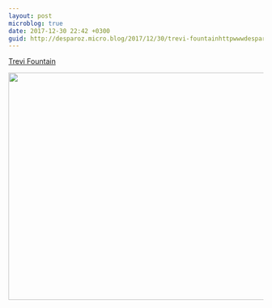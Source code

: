 ```yaml
---
layout: post
microblog: true
date: 2017-12-30 22:42 +0300
guid: http://desparoz.micro.blog/2017/12/30/trevi-fountainhttpwwwdesparozcomtrevifountain.html
---
```

[Trevi Fountain](http://www.desparoz.com/2017/12/31/trevi-fountain/)

<img src="http://desparoz.me/uploads/2017/2ad05f395b.jpg" width="600" height="450" />
